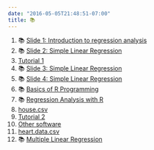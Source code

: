 ```yaml
---
date: "2016-05-05T21:48:51-07:00"
title: 📚
---
```





1.   📚 [Slide 1: Introduction to regression analysis](/regression/regression1.html) 
2.   📚 [Slide 2: Simple Linear Regression](/regression/regression2.html)
3. [Tutorial 1](/regression/tutorial_1.pdf)
4. 📚 [Slide 3: Simple Linear Regression](/regression/regression3.html)
5. 📚 [Slide 4: Simple Linear Regression](/regression/regression4.html)
6. 📚 [Basics of R Programming](/regression/regression5.html)
7. 📚 [Regression Analysis with R](/regression/SimpleLinearRegression2.html)
8. [house.csv](/regression/house.csv)
9. [Tutorial 2](/regression/tutorial2.pdf)
10. [Other software](/regression/othersoftware.html)
11. [heart.data.csv](/regression/heart.data.csv)
12. 📚 [Multiple Linear Regression](/regression/regression6.html)